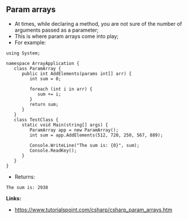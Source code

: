 ## Param arrays

- At times, while declaring a method, you are not sure of the number of arguments passed as a parameter;
- This is where param arrays come into play;
- For example:

```
using System;

namespace ArrayApplication {
   class ParamArray {
      public int AddElements(params int[] arr) {
         int sum = 0;

         foreach (int i in arr) {
            sum += i;
         }
         return sum;
      }
   }
   class TestClass {
      static void Main(string[] args) {
         ParamArray app = new ParamArray();
         int sum = app.AddElements(512, 720, 250, 567, 889);

         Console.WriteLine("The sum is: {0}", sum);
         Console.ReadKey();
      }
   }
}
```

- Returns:

```
The sum is: 2938
```

**Links:**

- https://www.tutorialspoint.com/csharp/csharp_param_arrays.htm
